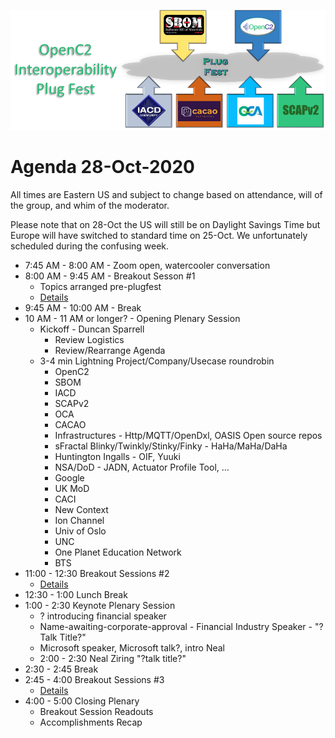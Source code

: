 ![Plugfest](./Plugfest.png)
# Agenda 28-Oct-2020
All times are Eastern US and
subject to change based on
attendance, will of the group,
and whim of the moderator.

Please note that on 28-Oct the US will still be on Daylight Savings Time but Europe will have switched to standard time on 25-Oct. We unfortunately scheduled during the confusing week.

* 7:45 AM - 8:00 AM - Zoom open, watercooler conversation
* 8:00 AM - 9:45 AM - Breakout Sesson #1
   - Topics arranged pre-plugfest
   - [Details](./breakouts.md)
* 9:45 AM - 10:00 AM - Break
* 10 AM - 11 AM or longer? - Opening Plenary Session
   - Kickoff - Duncan Sparrell
      * Review Logistics
      * Review/Rearrange Agenda
   - 3-4 min Lightning Project/Company/Usecase roundrobin
      * OpenC2
      * SBOM
      * IACD
      * SCAPv2
      * OCA
      * CACAO
      * Infrastructures - Http/MQTT/OpenDxl, OASIS Open source repos
      * sFractal Blinky/Twinkly/Stinky/Finky - HaHa/MaHa/DaHa
      * Huntington Ingalls - OIF, Yuuki
      * NSA/DoD - JADN, Actuator Profile Tool, ...
      * Google
      * UK MoD
      * CACI
      * New Context
      * Ion Channel
      * Univ of Oslo
      * UNC
      * One Planet Education Network
      * BTS
* 11:00 - 12:30 Breakout Sessions #2
   - [Details](./breakouts.md)
* 12:30 - 1:00 Lunch Break
* 1:00 - 2:30 Keynote Plenary Session
   - ? introducing financial speaker
   - Name-awaiting-corporate-approval - Financial Industry Speaker - "?Talk Title?"
   - Microsoft speaker, Microsoft talk?, intro Neal
   - 2:00 - 2:30 Neal Ziring "?talk title?"
* 2:30 - 2:45 Break
* 2:45 - 4:00 Breakout Sessions #3
    - [Details](./breakouts.md)
* 4:00 - 5:00 Closing Plenary
   - Breakout Session Readouts
   - Accomplishments Recap
